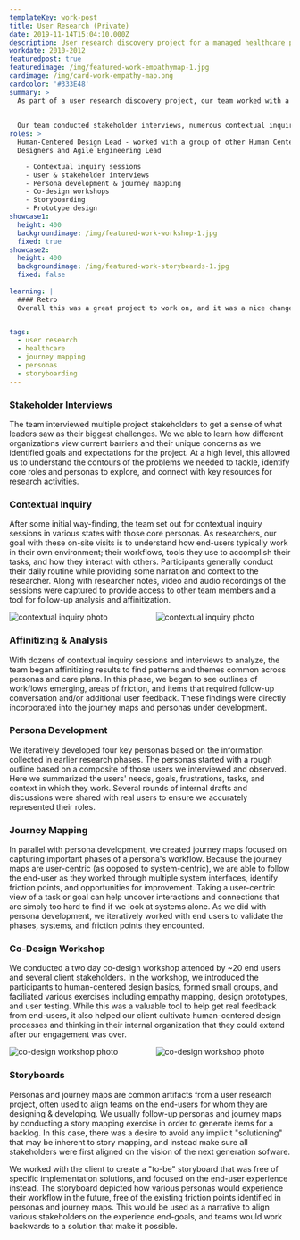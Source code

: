 ```yaml
---
templateKey: work-post
title: User Research (Private)
date: 2019-11-14T15:04:10.000Z
description: User research discovery project for a managed healthcare provider
workdate: 2010-2012
featuredpost: true
featuredimage: /img/featured-work-empathymap-1.jpg
cardimage: /img/card-work-empathy-map.png
cardcolor: '#333E48'
summary: >
  As part of a user research discovery project, our team worked with a large managed care provider to learn how its enterprise care management software is being used by internal staff as they interact with members, identify areas for improvement, and help align stakeholders on a vision for the next generation of its care management platform.  
  
  
  Our team conducted stakeholder interviews, numerous contextual inquiry sessions, and several phone interviews with end users spanning various states and care plans. We developed validated personas, journey maps, and delivered storyboards and designed prototypes to help visualize future state experiences.
roles: >
  Human-Centered Design Lead - worked with a group of other Human Centered
  Designers and Agile Engineering Lead 

    - Contextual inquiry sessions
    - User & stakeholder interviews
    - Persona development & journey mapping
    - Co-design workshops
    - Storyboarding
    - Prototype design
showcase1:
  height: 400
  backgroundimage: /img/featured-work-workshop-1.jpg
  fixed: true
showcase2:
  height: 400
  backgroundimage: /img/featured-work-storyboards-1.jpg
  fixed: false
  
learning: |
  #### Retro
  Overall this was a great project to work on, and it was a nice change of pace coming from a previous role with limited time dedicated to user research activities. This was my first time working in the healthcare space, and getting up to speed with industry and client-specific terminology while onboarding to a new company and culture was quite challenging. 


tags:
  - user research
  - healthcare
  - journey mapping
  - personas
  - storyboarding
---
```

### Stakeholder Interviews
The team interviewed multiple project stakeholders to get a sense of what leaders saw as their biggest challenges. We we able to learn how different organizations view current barriers and their unique concerns as we identified goals and expectations for the project. At a high level, this allowed us to understand the contours of the problems we needed to tackle, identify core roles and personas to explore, and connect with key resources for research activities. 

### Contextual Inquiry
After some initial way-finding, the team set out for contextual inquiry sessions in various states with those core personas. As researchers, our goal with these on-site visits is to understand how end-users typically work in their own environment; their workflows, tools they use to accomplish their tasks, and how they interact with others. Participants generally conduct their daily routine while providing some narration and context to the researcher. Along with researcher notes, video and audio recordings of the sessions were captured to provide access to other team members and a tool for follow-up analysis and affinitization. 

<div class="columns">
  <div class="column is-6">
    <img class="image img is-rounded" srcset="/img/card-work-ci-1.jpg" alt="contextual inquiry photo" />
  </div>
  <div class="column is-6">
    <img srcset="/img/card-work-ci-2.jpg" alt="contextual inquiry photo" />
  </div>
</div>

### Affinitizing & Analysis
With dozens of contextual inquiry sessions and interviews to analyze, the team began affinitizing results to find patterns and themes common across personas and care plans. In this phase, we began to see outlines of workflows emerging, areas of friction, and items that required follow-up conversation and/or additional user feedback. These findings were directly incorporated into the journey maps and personas under development.

### Persona Development
We iteratively developed four key personas based on the information collected in earlier research phases. The personas started with a rough outline based on a composite of those users we interviewed and observed. Here we summarized the users' needs, goals, frustrations, tasks, and context in which they work. Several rounds of internal drafts and discussions were shared with real users to ensure we accurately represented their roles.     

### Journey Mapping
In parallel with persona development, we created journey maps focused on capturing important phases of a persona's workflow. Because the journey maps are user-centric (as opposed to system-centric), we are able to follow the end-user as they worked through multiple system interfaces, identify friction points, and opportunities for improvement. Taking a user-centric view of a task or goal can help uncover interactions and connections that are simply too hard to find if we look at systems alone. As we did with persona development, we iteratively worked with end users to validate the phases, systems, and friction points they encounted.   

### Co-Design Workshop
We conducted a two day co-design workshop attended by ~20 end users and several client stakeholders. In the workshop, we introduced the participants to human-centered design basics, formed small groups, and faciliated various exercises including empathy mapping, design prototypes, and user testing. While this was a valuable tool to help get real feedback from end-users, it also helped our client cultivate human-centered design processes and thinking in their internal organization that they could extend after our engagement was over.

<div class="columns">
  <div class="column is-6">
    <img srcset="/img/card-work-co-design-1.jpg" alt="co-design workshop photo" />
  </div>
  <div class="column is-6">
    <img srcset="/img/card-work-co-design-2.jpg" alt="co-design workshop photo" />
  </div>
</div>

### Storyboards
Personas and journey maps are common artifacts from a user research project, often used to align teams on the end-users for whom they are designing & developing. We usually follow-up personas and journey maps by conducting a story mapping exercise in order to generate items for a backlog. In this case, there was a desire to avoid any implicit "solutioning" that may be inherent to story mapping, and instead make sure all stakeholders were first aligned on the vision of the next generation sofware. 

We worked with the client to create a "to-be" storyboard that was free of specific implementation solutions, and focused on the end-user experience instead. The storyboard depicted how various personas would experience their workflow in the future, free of the existing friction points identified in personas and journey maps. This would be used as a narrative to align various stakeholders on the experience end-goals, and teams would work backwards to a solution that make it possible.

